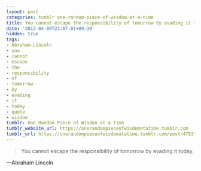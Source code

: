 ```yaml
---
layout: post
categories: tumblr one-random-piece-of-wisdom-at-a-time
title: You cannot escape the responsibility of tomorrow by evading it today.
date: '2013-04-09T23:07:01+09:30'
hidden: true
tags:
- Abraham-Lincoln
- you
- cannot
- escape
- the
- responsibility
- of
- tomorrow
- by
- evading
- it
- today
- quote
- wisdom
tumblr: One Random Piece of Wisdom at a Time
tumblr_website_url: https://onerandompieceofwisdomatatime.tumblr.com
tumblr_url: https://onerandompieceofwisdomatatime.tumblr.com/post/47537777812/you-cannot-escape-the-responsibility-of-tomorrow
---
```

> You cannot escape the responsibility of tomorrow by evading it today.

—Abraham Lincoln
